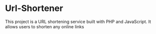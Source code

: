 # Url-Shortener
This project is a URL shortening service built with PHP and JavaScript. It allows users to shorten any online links
